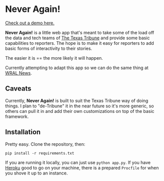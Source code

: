 Never Again!
============

[Check out a demo here.](http://never-again.herokuapp.com)

**Never Again!** is a little web app that's meant to take some of the load off the data and tech teams of [The Texas Tribune](http://www.texastribune.org) and provide some basic capabilities to reporters. The hope is to make it easy for reporters to add basic forms of interactivity to their stories.

The easier it is == the more likely it will happen.

Currently attempting to adapt this app so we can do the same thing at [WRAL News](http://www.wral.com).

Caveats
-------

Currently, **Never Again!** is built to suit the Texas Tribune way of doing things. I plan to "de-Tribune" it in the near future so it's more generic, so others can pull it in and add their own customizations on top of the basic framework.

Installation
------------

Pretty easy. Clone the repository, then:

`pip install -r requirements.txt`

If you are running it locally, you can just use `python app.py`. If you have [Heroku](http://www.heroku.com) good to go on your machine, there is a prepared `Procfile` for when you shove it up to an instance.
